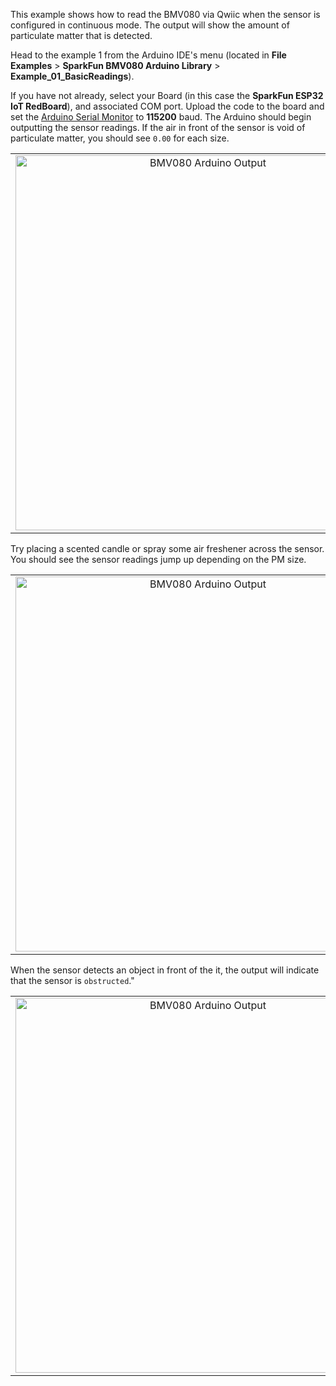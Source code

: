 This example shows how to read the BMV080 via Qwiic when the sensor is configured in continuous mode. The output will show the amount of particulate matter that is detected.

Head to the example 1 from the Arduino IDE's menu (located in **File** **Examples** > **SparkFun BMV080 Arduino Library** > **Example_01_BasicReadings**).

If you have not already, select your Board (in this case the **SparkFun ESP32 IoT RedBoard**), and associated COM port. Upload the code to the board and set the [Arduino Serial Monitor](https://learn.sparkfun.com/tutorials/terminal-basics/all#arduino-serial-monitor-windows-mac-linux) to **115200** baud. The Arduino should begin outputting the sensor readings. If the air in front of the sensor is void of particulate matter, you should see `0.00` for each size.

<div style="text-align: center;">
  <table>
    <tr style="vertical-align:middle;">
     <td style="text-align: center; vertical-align: middle;"><a href="../assets/img/"><img src="../assets/img/" width="600px" height="600px" alt="BMV080 Arduino Output"></a></td>
    </tr>
  </table>
</div>

Try placing a scented candle or spray some air freshener across the sensor. You should see the sensor readings jump up depending on the PM size.

<div style="text-align: center;">
  <table>
    <tr style="vertical-align:middle;">
     <td style="text-align: center; vertical-align: middle;"><a href="../assets/img/"><img src="../assets/img/" width="600px" height="600px" alt="BMV080 Arduino Output"></a></td>
    </tr>
  </table>
</div>

When the sensor detects an object in front of the it, the output will indicate that the sensor is `obstructed`."

<div style="text-align: center;">
  <table>
    <tr style="vertical-align:middle;">
     <td style="text-align: center; vertical-align: middle;"><a href="../assets/img/"><img src="../assets/img/" width="600px" height="600px" alt="BMV080 Arduino Output"></a></td>
    </tr>
  </table>
</div>
